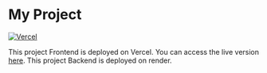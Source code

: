 # My Project

[![Vercel](https://vercel.com/button)](https://note-app-project-cnlj8d5bg-dixit-sathwaras-projects.vercel.app/)

This project Frontend is deployed on Vercel. You can access the live version [here](https://note-app-project-cnlj8d5bg-dixit-sathwaras-projects.vercel.app/).
This project Backend is deployed on render. 

